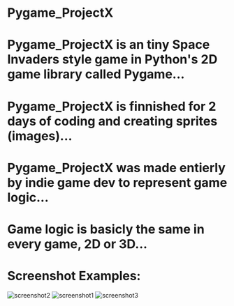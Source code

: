 # Pygame_ProjectX
# Pygame_ProjectX is an tiny Space Invaders style game in Python's 2D game library called Pygame...
# Pygame_ProjectX is finnished for 2 days of coding and creating sprites (images)...
# Pygame_ProjectX was made entierly by indie game dev to represent game logic...
# Game logic is basicly the same in every game, 2D or 3D...

# Screenshot Examples:
![screenshot2](https://github.com/dusanrsc/Pygame_ProjectX/assets/149257819/746ff04a-5d59-47a8-90e8-18e486a7d18b)
![screenshot1](https://github.com/dusanrsc/Pygame_ProjectX/assets/149257819/963c453d-52f6-4d45-b87f-7ecc72e85b70)
![screenshot3](https://github.com/dusanrsc/Pygame_ProjectX/assets/149257819/342e7db2-42d3-4a9a-95dd-79de84ba781d)
